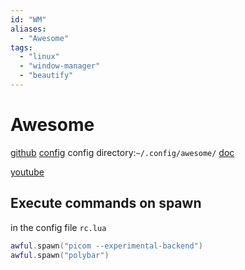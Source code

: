 ```yaml
---
id: "WM"
aliases:
  - "Awesome"
tags:
  - "linux"
  - "window-manager"
  - "beautify"
---
```


# Awesome
[github](https://github.com/awesomeWM/awesome)
[config](https://github.com/worron/awesome-config)
config directory:`~/.config/awesome/`
[doc](https://awesomewm.org/apidoc/documentation/07-my-first-awesome.md.html)

[youtube](https://www.youtube.com/watch?v=JONiwmvi3q0)

## Execute commands on spawn
in the config file `rc.lua`
```lua
awful.spawn("picom --experimental-backend")
awful.spawn("polybar")
```

